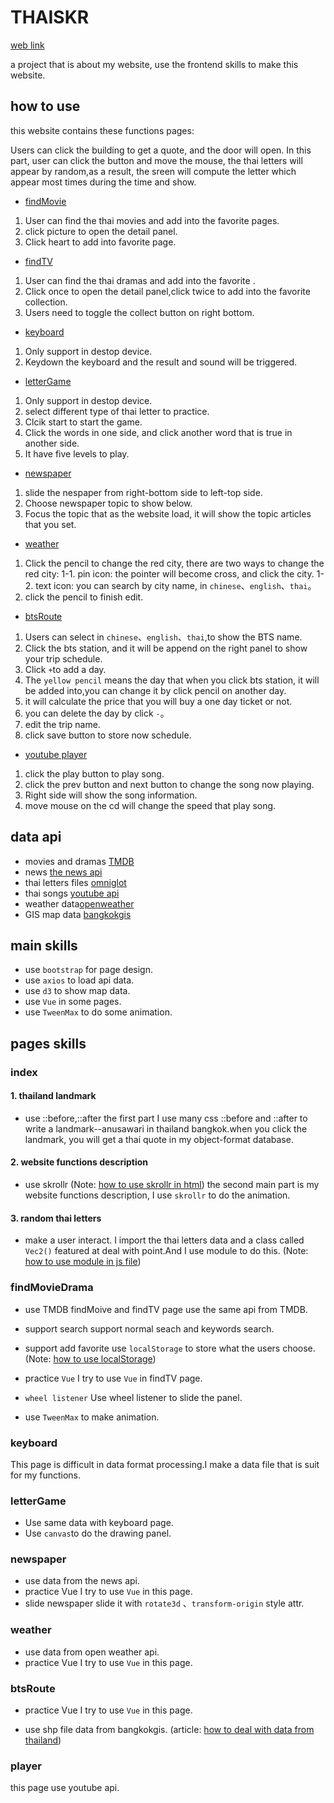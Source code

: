 # THAISKR 
[web link](https://jane0819tw.github.io/thaiskr/)

a project that is about my website, use the frontend skills to make this website.
## how to use 
this website contains these functions pages: 

Users can click the building to get a quote, and the door will open. 
In this part, user can click the button and move the mouse, the thai letters will appear by random,as a result, the sreen will compute the letter which appear most times during the time and show.

* [findMovie](#findMovieDrama)
1. User can find the thai movies and add into the favorite pages.
2. click picture to open the detail panel.
3. Click heart to add into favorite page.
* [findTV](#findMovieDrama)
1. User can find the thai dramas and add into the favorite .
2. Click once to open the detail panel,click twice to add into the favorite collection.
3. Users need to toggle the collect button on right bottom. 

* [keyboard](#keyboard)
1. Only support in destop device. 
2. Keydown the keyboard and the result and sound will be triggered.

* [letterGame](#letterGame)
1. Only support in destop device. 
2. select different type of thai letter to practice.
3. Clcik start to start the game. 
4. Click the words in one side, and click another word that is true in another side. 
5. It have five levels to play. 

* [newspaper](#newspaper)
1. slide the nespaper from right-bottom side to left-top side. 
2. Choose newspaper topic to show below.
3. Focus the topic that as the website load, it will show the topic articles that you set. 
* [weather](#weather)
1. Click the pencil to change the red city, there are two ways to change the red city: 
1-1. pin icon: the pointer will become cross, and click the city. 
1-2. text icon: you can search by city name, in <code>chinese</code>、<code>english</code>、<code>thai</code>。
2. click the pencil to finish edit. 

* [btsRoute](#btsRoute)
1. Users can select in <code>chinese</code>、<code>english</code>、<code>thai</code>,to show the BTS name. 
2. Click the bts station, and it will be append on the right panel to show your trip schedule.
3. Click <code>+</code>to add a day.
4. The <code>yellow pencil</code> means the day that when you  click bts station, it will be added into,you can change it by click pencil on another day.  
5. it will calculate the price that you will buy a one day ticket or not.  
6. you can delete the day by click <code>-</code>。
7. edit the trip name. 
8. click save button to store now schedule. 
* [youtube player](#player)
1. click the play button to play song.
2. click the prev button and next button to change the song now playing.
3. Right side will show the song information.
4. move mouse on the cd will change the speed that play song. 

## data api 
* movies and dramas [TMDB](https://www.themoviedb.org/?language=zh-TW)
* news [the news api](https://newsapi.org/)
* thai letters files [omniglot](https://www.omniglot.com/writing/thai.htm)
* thai songs [youtube api](https://developers.google.com/youtube/v3)
* weather data[openweather](https://openweathermap.org/api)
* GIS map data [bangkokgis](http://www.bangkokgis.com/modules.php?m=download_shapefile)
## main skills
* use <code>bootstrap</code> for page design.
* use <code>axios</code> to load api data.
* use <code>d3</code> to show map data. 
* use <code>Vue</code> in some pages. 
* use <code>TweenMax</code> to do some animation. 
## pages skills
### index
#### 1. thailand landmark
* use ::before,::after
the first part I use many css ::before and ::after to write a landmark--anusawari in thailand bangkok.when you click the landmark, you will get a thai quote in my object-format database.
#### 2. website functions description
* use skrollr (Note: [how to use skrollr in html](https://hackmd.io/daCJMcqZRnm6pbVyXv_4xg?view))
the second main part is my website functions description, I use <code>skrollr</code> to do the animation.

#### 3. random thai letters
* make a user interact. 
I import the thai letters data and  a class called <code>Vec2()</code> featured at deal with point.And I use module to do this. 
(Note: [how to use module in js file](https://hackmd.io/vGUYwSp9RsW8GvIPqZUaBA?view))

### findMovieDrama
* use TMDB
findMoive and findTV page use the same api from TMDB.
* support search 
support normal seach and keywords search. 
* support add favorite
use <code>localStorage</code> to store what the users choose. 
(Note: [how to use localStorage](https://hackmd.io/QMX4yniKQhWjkUAuOmERUg))

* practice <code>Vue</code>
I try to use <code>Vue</code> in findTV page. 
* <code>wheel listener</code>
Use wheel listener to slide the panel. 
* use <code>TweenMax</code> to make animation. 
### keyboard
This page is difficult in data format processing.I make a data file that is suit for my functions. 

### letterGame
* Use same data with keyboard page.
* Use <code>canvas</code>to do the drawing panel. 
### newspaper
* use data from the news api. 
* practice Vue
I try to use <code>Vue</code> in this page. 
* slide newspaper
slide it with <code>rotate3d</code> 、<code>transform-origin</code> style attr.

### weather
* use data from open weather api.
* practice Vue
I try to use <code>Vue</code> in this page.

### btsRoute
* practice Vue
I try to use <code>Vue</code> in this page.

* use shp file data from bangkokgis. 
(article: [how to deal with data from thailand](https://medium.com/%E5%B0%8F%E9%83%AD-%E0%B9%80%E0%B8%88%E0%B8%99/d3-js-%E9%85%8D%E5%90%88qgis%E8%99%95%E7%90%86%E6%B3%B0%E5%9C%8B%E8%B3%87%E6%96%99%E7%95%AB%E5%87%BA%E9%BB%9E%E5%BA%A7%E6%A8%99-99c8d909043))

### player
this page use youtube api. 


